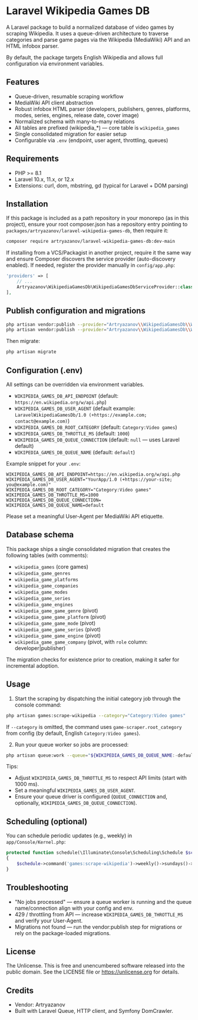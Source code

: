# Laravel Wikipedia Games DB

A Laravel package to build a normalized database of video games by scraping Wikipedia. It uses a queue-driven architecture to traverse categories and parse game pages via the Wikipedia (MediaWiki) API and an HTML infobox parser.

By default, the package targets English Wikipedia and allows full configuration via environment variables.

## Features
- Queue-driven, resumable scraping workflow
- MediaWiki API client abstraction
- Robust infobox HTML parser (developers, publishers, genres, platforms, modes, series, engines, release date, cover image)
- Normalized schema with many-to-many relations
- All tables are prefixed (wikipedia_*) — core table is `wikipedia_games`
- Single consolidated migration for easier setup
- Configurable via `.env` (endpoint, user agent, throttling, queues)

## Requirements
- PHP >= 8.1
- Laravel 10.x, 11.x, or 12.x
- Extensions: curl, dom, mbstring, gd (typical for Laravel + DOM parsing)

## Installation
If this package is included as a path repository in your monorepo (as in this project), ensure your root composer.json has a repository entry pointing to `packages/artryazanov/laravel-wikipedia-games-db`, then require it:

```bash
composer require artryazanov/laravel-wikipedia-games-db:dev-main
```

If installing from a VCS/Packagist in another project, require it the same way and ensure Composer discovers the service provider (auto-discovery enabled). If needed, register the provider manually in `config/app.php`:

```php
'providers' => [
    // ...
    Artryazanov\WikipediaGamesDb\WikipediaGamesDbServiceProvider::class,
],
```

## Publish configuration and migrations
```bash
php artisan vendor:publish --provider="Artryazanov\\WikipediaGamesDb\\WikipediaGamesDbServiceProvider" --tag=config
php artisan vendor:publish --provider="Artryazanov\\WikipediaGamesDb\\WikipediaGamesDbServiceProvider" --tag=migrations
```

Then migrate:

```bash
php artisan migrate
```

## Configuration (.env)
All settings can be overridden via environment variables.

- `WIKIPEDIA_GAMES_DB_API_ENDPOINT` (default: `https://en.wikipedia.org/w/api.php`)
- `WIKIPEDIA_GAMES_DB_USER_AGENT` (default example: `LaravelWikipediaGamesDb/1.0 (+https://example.com; contact@example.com)`)
- `WIKIPEDIA_GAMES_DB_ROOT_CATEGORY` (default: `Category:Video games`)
- `WIKIPEDIA_GAMES_DB_THROTTLE_MS` (default: `1000`)
- `WIKIPEDIA_GAMES_DB_QUEUE_CONNECTION` (default: `null` — uses Laravel default)
- `WIKIPEDIA_GAMES_DB_QUEUE_NAME` (default: `default`)

Example snippet for your `.env`:

```dotenv
WIKIPEDIA_GAMES_DB_API_ENDPOINT=https://en.wikipedia.org/w/api.php
WIKIPEDIA_GAMES_DB_USER_AGENT="YourApp/1.0 (+https://your-site; you@example.com)"
WIKIPEDIA_GAMES_DB_ROOT_CATEGORY="Category:Video games"
WIKIPEDIA_GAMES_DB_THROTTLE_MS=1000
WIKIPEDIA_GAMES_DB_QUEUE_CONNECTION=
WIKIPEDIA_GAMES_DB_QUEUE_NAME=default
```

Please set a meaningful User-Agent per MediaWiki API etiquette.

## Database schema
This package ships a single consolidated migration that creates the following tables (with comments):

- `wikipedia_games` (core games)
- `wikipedia_game_genres`
- `wikipedia_game_platforms`
- `wikipedia_game_companies`
- `wikipedia_game_modes`
- `wikipedia_game_series`
- `wikipedia_game_engines`
- `wikipedia_game_game_genre` (pivot)
- `wikipedia_game_game_platform` (pivot)
- `wikipedia_game_game_mode` (pivot)
- `wikipedia_game_game_series` (pivot)
- `wikipedia_game_game_engine` (pivot)
- `wikipedia_game_game_company` (pivot, with `role` column: developer|publisher)

The migration checks for existence prior to creation, making it safer for incremental adoption.

## Usage
1) Start the scraping by dispatching the initial category job through the console command:

```bash
php artisan games:scrape-wikipedia --category="Category:Video games"
```

If `--category` is omitted, the command uses `game-scraper.root_category` from config (by default, English `Category:Video games`).

2) Run your queue worker so jobs are processed:

```bash
php artisan queue:work --queue="${WIKIPEDIA_GAMES_DB_QUEUE_NAME:-default}"
```

Tips:
- Adjust `WIKIPEDIA_GAMES_DB_THROTTLE_MS` to respect API limits (start with 1000 ms).
- Set a meaningful `WIKIPEDIA_GAMES_DB_USER_AGENT`.
- Ensure your queue driver is configured (`QUEUE_CONNECTION` and, optionally, `WIKIPEDIA_GAMES_DB_QUEUE_CONNECTION`).

## Scheduling (optional)
You can schedule periodic updates (e.g., weekly) in `app/Console/Kernel.php`:

```php
protected function schedule(\Illuminate\Console\Scheduling\Schedule $schedule): void
{
    $schedule->command('games:scrape-wikipedia')->weekly()->sundays()->at('03:00');
}
```

## Troubleshooting
- "No jobs processed" — ensure a queue worker is running and the queue name/connection align with your config and env.
- 429 / throttling from API — increase `WIKIPEDIA_GAMES_DB_THROTTLE_MS` and verify your User-Agent.
- Migrations not found — run the vendor:publish step for migrations or rely on the package-loaded migrations.

## License
The Unlicense. This is free and unencumbered software released into the public domain. See the LICENSE file or https://unlicense.org for details.

## Credits
- Vendor: Artryazanov
- Built with Laravel Queue, HTTP client, and Symfony DomCrawler.
